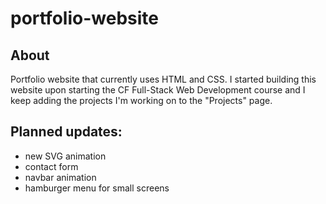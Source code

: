 # portfolio-website

## About
Portfolio website that currently uses HTML and CSS.
I started building this website upon starting the CF Full-Stack Web Development course and I keep adding the projects I'm working on to the "Projects" page.

## Planned updates:
- new SVG animation
- contact form
- navbar animation
- hamburger menu for small screens
